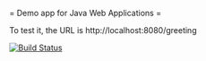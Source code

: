 = Demo app for Java Web Applications =

To test it, the URL is http://localhost:8080/greeting

[![Build Status](https://travis-ci.org/pierrickjr/hello-java-practica.svg?branch=add-languages)](https://travis-ci.org/pierrickjr/hello-java-practica)
